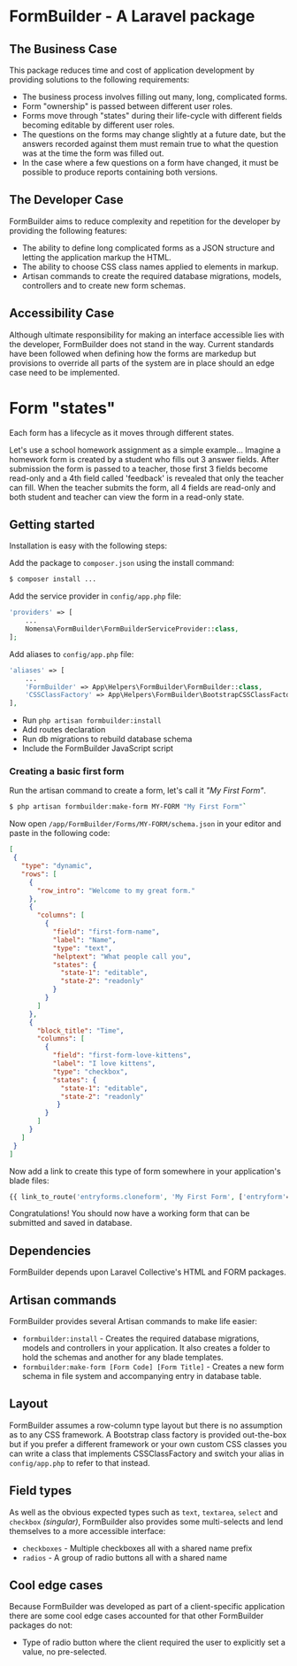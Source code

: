 
# FormBuilder - A Laravel package

## The Business Case

This package reduces time and cost of application development by providing solutions to the following requirements: 

 - The business process involves filling out many, long, complicated forms.
 - Form "ownership" is passed between different user roles.
 - Forms move through "states" during their life-cycle with different fields becoming editable by different user roles. 
 - The questions on the forms may change slightly at a future date, but the answers recorded against them must remain true to what the question was at the time the form was filled out. 
 - In the case where a few questions on a form have changed, it must be possible to produce reports containing both versions.


## The Developer Case

FormBuilder aims to reduce complexity and repetition for the developer by providing the following features:

 - The ability to define long complicated forms as a JSON structure and letting the application markup the HTML. 
 - The ability to choose CSS class names applied to elements in markup.
 - Artisan commands to create the required database migrations, models, controllers and to create new form schemas.

## Accessibility Case

Although ultimate responsibility for making an interface accessible lies with the developer, FormBuilder does not stand in the way. Current standards have been followed when defining how the forms are markedup but provisions to override all parts of the system are in place should an edge case need to be implemented.  


# Form "states"

Each form has a lifecycle as it moves through different states.

Let's use a school homework assignment as a simple example... Imagine a homework form is created by a student who fills out 3 answer fields. After submission the form is passed to a teacher, those first 3 fields become read-only and a 4th field called 'feedback' is revealed that only the teacher can fill. When the teacher submits the form, all 4 fields are read-only and both student and teacher can view the form in a read-only state. 


## Getting started

Installation is easy with the following steps:

Add the package to `composer.json` using the install command:

```bash
$ composer install ...
```

Add the service provider in `config/app.php` file:
 
```php
'providers' => [
    ...
    Nomensa\FormBuilder\FormBuilderServiceProvider::class,
];
```
 
Add aliases to `config/app.php` file:

```php
'aliases' => [
    ...
    'FormBuilder' => App\Helpers\FormBuilder\FormBuilder::class,
    'CSSClassFactory' => App\Helpers\FormBuilder\BootstrapCSSClassFactory::class,
],
```

 - Run `php artisan formbuilder:install`
 - Add routes declaration
 - Run db migrations to rebuild database schema
 - Include the FormBuilder JavaScript script
 
### Creating a basic first form
 
Run the artisan command to create a form, let's call it _"My First Form"_.
 
```bash
$ php artisan formbuilder:make-form MY-FORM "My First Form"`
```
 
Now open `/app/FormBuilder/Forms/MY-FORM/schema.json` in your editor and paste in the following code: 
 
 ```json
[
  {
    "type": "dynamic",
    "rows": [
      {
        "row_intro": "Welcome to my great form."
      },
      {
        "columns": [
          {
            "field": "first-form-name",
            "label": "Name",
            "type": "text",
            "helptext": "What people call you",
            "states": {
              "state-1": "editable",
              "state-2": "readonly"
            }
          }
        ]
      },
      {
        "block_title": "Time",
        "columns": [
          {
            "field": "first-form-love-kittens",
            "label": "I love kittens",
            "type": "checkbox",
            "states": {
              "state-1": "editable",
              "state-2": "readonly"
             }
          }
        ]
      }
    ]
  }
]
```
 
Now add a link to create this type of form somewhere in your application's blade files: 

```php
{{ link_to_route('entryforms.cloneform', 'My First Form', ['entryform'=>'my-first-form']) }}
```

Congratulations! You should now have a working form that can be submitted and saved in database.
 
## Dependencies
 
FormBuilder depends upon Laravel Collective's HTML and FORM packages.
 
## Artisan commands
 
FormBuilder provides several Artisan commands to make life easier: 
 
  - `formbuilder:install` - Creates the required database migrations, models and controllers in your application. It also creates a folder to hold the schemas and another for any blade templates. 
  - `formbuilder:make-form [Form Code] [Form Title]` - Creates a new form schema in file system and accompanying entry in database table.

## Layout

FormBuilder assumes a row-column type layout but there is no assumption as to any CSS framework. A Bootstrap class factory is provided out-the-box but if you prefer a different framework or your own custom CSS classes you can write a class that implements CSSClassFactory and switch your alias in `config/app.php` to refer to that instead. 

## Field types

As well as the obvious expected types such as `text`, `textarea`, `select` and `checkbox` _(singular)_, FormBuilder also provides some multi-selects and lend themselves to a more accessible interface:

 - `checkboxes` - Multiple checkboxes all with a shared name prefix
 - `radios` - A group of radio buttons all with a shared name

## Cool edge cases

Because FormBuilder was developed as part of a client-specific application there are some cool edge cases accounted for that other FormBuilder packages do not: 

 - Type of radio button where the client required the user to explicitly set a value, no pre-selected. 
